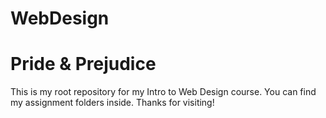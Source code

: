 # WebDesign
# Pride & Prejudice
This is my root repository for my Intro to Web Design course. You can find my assignment folders inside. Thanks for visiting!
